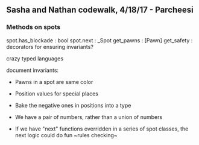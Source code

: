 ## Sasha and Nathan codewalk, 4/18/17 - Parcheesi

### Methods on spots
spot.has_blockade : bool
spot.next : _Spot
get_pawns : [Pawn]
get_safety : 
decorators for ensuring invariants?

crazy typed languages

document invariants:
- Pawns in a spot are same color
- Position values for special places

- Bake the negative ones in positions into a type
- We have a pair of numbers, rather than a union of numbers

- If we have "next" functions overridden in a series of spot classes, the next logic could do fun ~rules checking~
